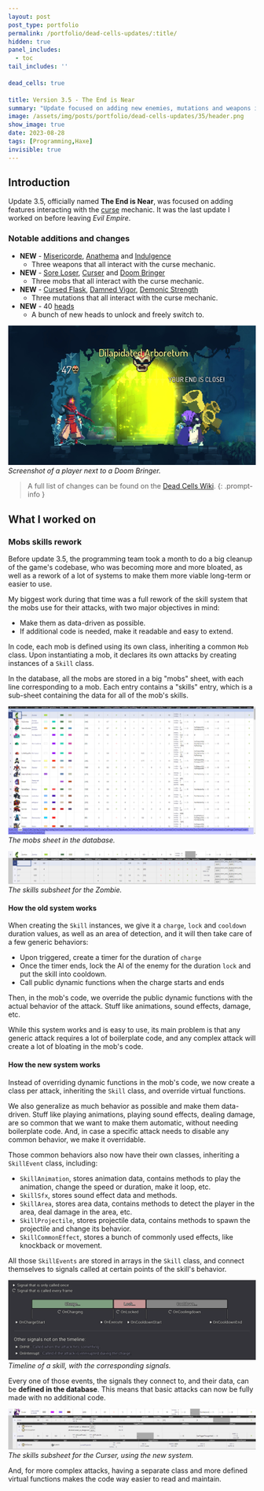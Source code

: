 ```yaml
---
layout: post
post_type: portfolio
permalink: /portfolio/dead-cells-updates/:title/
hidden: true
panel_includes:
  - toc
tail_includes: ''

dead_cells: true

title: Version 3.5 - The End is Near
summary: "Update focused on adding new enemies, mutations and weapons interacting with the curse mechanic."
image: /assets/img/posts/portfolio/dead-cells-updates/35/header.png
show_image: true
date: 2023-08-28
tags: [Programming,Haxe]
invisible: true
---
```


## Introduction

Update 3.5, officially named **The End is Near**, was focused on adding features interacting with the [curse](https://deadcells.wiki.gg/wiki/Curse) mechanic. It was the last update I worked on before leaving _Evil Empire_.

### Notable additions and changes

- **NEW** - [Misericorde](https://deadcells.wiki.gg/wiki/Misericorde), [Anathema](https://deadcells.wiki.gg/wiki/Anathema) and [Indulgence](https://deadcells.wiki.gg/wiki/Indulgence)
  - Three weapons that all interact with the curse mechanic.
- **NEW** - [Sore Loser](https://deadcells.wiki.gg/wiki/Sore_Loser), [Curser](https://deadcells.wiki.gg/wiki/Curser) and [Doom Bringer](https://deadcells.wiki.gg/wiki/Doom_Bringer)
  - Three mobs that all interact with the curse mechanic.
- **NEW** - [Cursed Flask](https://deadcells.wiki.gg/wiki/Cursed_Flask), [Damned Vigor](https://deadcells.wiki.gg/wiki/Damned_Vigor), [Demonic Strength](https://deadcells.wiki.gg/wiki/Demonic_Strength)
  - Three mutations that all interact with the curse mechanic.
- **NEW** - 40 [heads](https://deadcells.wiki.gg/wiki/Heads)
  - A bunch of new heads to unlock and freely switch to.

![](/assets/img/posts/portfolio/dead-cells-updates/35/doom_bringer.png)
_Screenshot of a player next to a Doom Bringer._

> A full list of changes can be found on the [Dead Cells Wiki](https://deadcells.wiki.gg/wiki/Version_3.5).
{: .prompt-info }

## What I worked on

### Mobs skills rework

Before update 3.5, the programming team took a month to do a big cleanup of the game's codebase, who was becoming more and more bloated, as well as a rework of a lot of systems to make them more viable long-term or easier to use.

My biggest work during that time was a full rework of the skill system that the mobs use for their attacks, with two major objectives in mind:
- Make them as data-driven as possible.
- If additional code is needed, make it readable and easy to extend.

In code, each mob is defined using its own class, inheriting a common `Mob` class. Upon instantiating a mob, it declares its own attacks by creating instances of a `Skill` class. 

In the database, all the mobs are stored in a big "mobs" sheet, with each line corresponding to a mob. Each entry contains a "skills" entry, which is a sub-sheet containing the data for all of the mob's skills.

![](/assets/img/posts/portfolio/dead-cells-updates/35/mob_sheet.png)
_The mobs sheet in the database._

![](/assets/img/posts/portfolio/dead-cells-updates/35/zombie_skills.png)
_The skills subsheet for the Zombie._

#### How the old system works

When creating the `Skill` instances, we give it a `charge`, `lock` and `cooldown` duration values, as well as an area of detection, and it will then take care of a few generic behaviors:
- Upon triggered, create a timer for the duration of `charge`
- Once the timer ends, lock the AI of the enemy for the duration `lock` and put the skill into cooldown.
- Call public dynamic functions when the charge starts and ends

Then, in the mob's code, we override the public dynamic functions with the actual behavior of the attack. Stuff like animations, sound effects, damage, etc.

While this system works and is easy to use, its main problem is that any generic attack requires a lot of boilerplate code, and any complex attack will create a lot of bloating in the mob's code.

#### How the new system works

Instead of overriding dynamic functions in the mob's code, we now create a class per attack, inheriting the `Skill` class, and override virtual functions.

We also generalize as much behavior as possible and make them data-driven. Stuff like playing animations, playing sound effects, dealing damage, are so common that we want to make them automatic, without needing boilerplate code. And, in case a specific attack needs to disable any common behavior, we make it overridable.

Those common behaviors also now have their own classes, inheriting a `SkillEvent` class, including:
- `SkillAnimation`, stores animation data, contains methods to play the animation, change the speed or duration, make it loop, etc.
- `SkillSfx`, stores sound effect data and methods.
- `SkillArea`, stores area data, contains methods to detect the player in the area, deal damage in the area, etc.
- `SkillProjectile`, stores projectile data, contains methods to spawn the projectile and change its behavior.
- `SkillCommonEffect`, stores a bunch of commonly used effects, like knockback or movement.

All those `SkillEvents` are stored in arrays in the `Skill` class, and connect themselves to signals called at certain points of the skill's behavior.

![](/assets/img/posts/portfolio/dead-cells-updates/35/skill_timeline.png)
_Timeline of a skill, with the corresponding signals._

Every one of those events, the signals they connect to, and their data, can be **defined in the database**. This means that basic attacks can now be fully made with no additional code.

![](/assets/img/posts/portfolio/dead-cells-updates/35/curser_skills.png)
_The skills subsheet for the Curser, using the new system._

And, for more complex attacks, having a separate class and more defined virtual functions makes the code way easier to read and maintain.